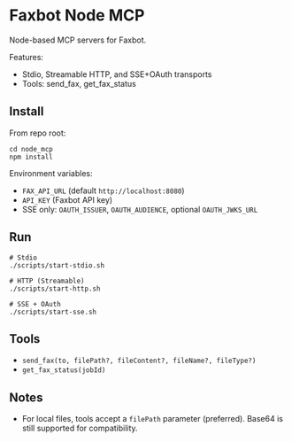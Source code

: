 # Faxbot Node MCP

Node-based MCP servers for Faxbot.

Features:
- Stdio, Streamable HTTP, and SSE+OAuth transports
- Tools: send_fax, get_fax_status

## Install

From repo root:

```
cd node_mcp
npm install
```

Environment variables:
- `FAX_API_URL` (default `http://localhost:8080`)
- `API_KEY` (Faxbot API key)
- SSE only: `OAUTH_ISSUER`, `OAUTH_AUDIENCE`, optional `OAUTH_JWKS_URL`

## Run

```
# Stdio
./scripts/start-stdio.sh

# HTTP (Streamable)
./scripts/start-http.sh

# SSE + OAuth
./scripts/start-sse.sh
```

## Tools

- `send_fax(to, filePath?, fileContent?, fileName?, fileType?)`
- `get_fax_status(jobId)`

## Notes
- For local files, tools accept a `filePath` parameter (preferred). Base64 is still supported for compatibility.
